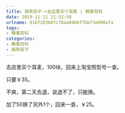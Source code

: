 ```yaml
---
title: 搞笑段子->去店里买个耳麦 | 糗事百科
date: 2019-11-11 21:32:50
urlname: 016f203b0fc7baa04b6ffbb73e096efa
tags: 
- 糗事百科
categories:
- 糗事百科
- 搞笑段子
---
```

去店里买个耳麦，100块，回来上淘宝照型号一查。

只要￥35。

不爽，第二天去退，说退不了，只能换。

加了50换了另外1个，回来一查，￥25。


